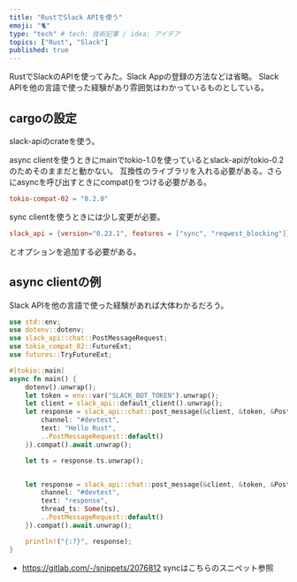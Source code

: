 ```yaml
---
title: "RustでSlack APIを使う"
emoji: "🐈"
type: "tech" # tech: 技術記事 / idea: アイデア
topics: ["Rust", "Slack"]
published: true
---
```


RustでSlackのAPIを使ってみた。Slack Appの登録の方法などは省略。
Slack APIを他の言語で使った経験があり雰囲気はわかっているものとしている。

## cargoの設定

slack-apiのcrateを使う。

async clientを使うときにmainでtokio-1.0を使っているとslack-apiがtokio-0.2のためそのままだと動かない。
互換性のライブラリを入れる必要がある。さらにasyncを呼び出すときにcompat()をつける必要がある。

```Cargo.toml
tokio-compat-02 = "0.2.0"
```

sync clientを使うときには少し変更が必要。

```Cargo.toml
slack_api = {version="0.23.1", features = ["sync", "reqwest_blocking"]}
```

とオプションを追加する必要がある。

## async clientの例

Slack APIを他の言語で使った経験があれば大体わかるだろう。

```rs
use std::env;
use dotenv::dotenv;
use slack_api::chat::PostMessageRequest;
use tokio_compat_02::FutureExt;
use futures::TryFutureExt;

#[tokio::main]
async fn main() {
    dotenv().unwrap();
    let token = env::var("SLACK_BOT_TOKEN").unwrap();
    let client = slack_api::default_client().unwrap();
    let response = slack_api::chat::post_message(&client, &token, &PostMessageRequest {
        channel: "#devtest",
        text: "Hello Rust",
        ..PostMessageRequest::default()
    }).compat().await.unwrap();

    let ts = response.ts.unwrap();


    let response = slack_api::chat::post_message(&client, &token, &PostMessageRequest {
        channel: "#devtest",
        text: "response",
        thread_ts: Some(ts),
        ..PostMessageRequest::default()
    }).compat().await.unwrap();

    println!("{:?}", response);
}
```

- <https://gitlab.com/-/snippets/2076812> syncはこちらのスニペット参照
